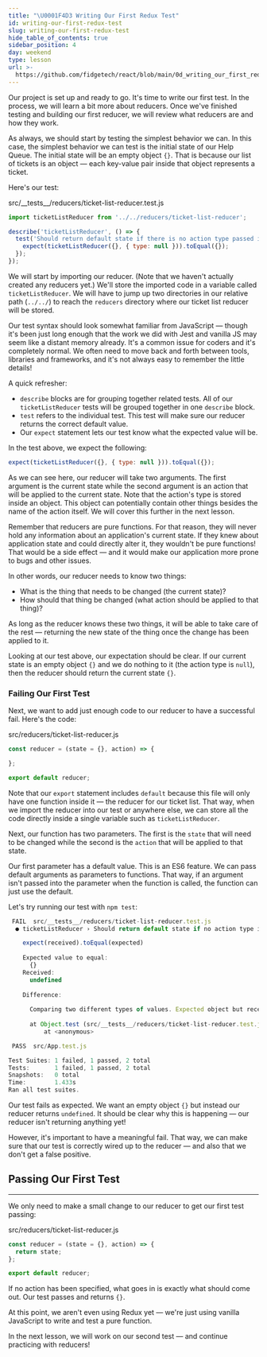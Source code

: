 ```yaml
---
title: "\U0001F4D3 Writing Our First Redux Test"
id: writing-our-first-redux-test
slug: writing-our-first-redux-test
hide_table_of_contents: true
sidebar_position: 4
day: weekend
type: lesson
url: >-
  https://github.com/fidgetech/react/blob/main/0d_writing_our_first_redux_test.md
---
```


Our project is set up and ready to go. It's time to write our first test. In the process, we will learn a bit more about reducers. Once we've finished testing and building our first reducer, we will review what reducers are and how they work.

As always, we should start by testing the simplest behavior we can. In this case, the simplest behavior we can test is the initial state of our Help Queue. The initial state will be an empty object `{}`. That is because our list of tickets is an object — each key-value pair inside that object represents a ticket.

Here's our test:

<div class="filename">src/__tests__/reducers/ticket-list-reducer.test.js</div>

```js
import ticketListReducer from '../../reducers/ticket-list-reducer';

describe('ticketListReducer', () => {
  test('Should return default state if there is no action type passed into the reducer', () => {
    expect(ticketListReducer({}, { type: null })).toEqual({});
  });
});
```

We will start by importing our reducer. (Note that we haven't actually created any reducers yet.) We'll store the imported code in a variable called `ticketListReducer`. We will have to jump up two directories in our relative path (`../../`) to reach the `reducers` directory where our ticket list reducer will be stored.

Our test syntax should look somewhat familiar from JavaScript — though it's been just long enough that the work we did with Jest and vanilla JS may seem like a distant memory already. It's a common issue for coders and it's completely normal. We often need to move back and forth between tools, libraries and frameworks, and it's not always easy to remember the little details!

A quick refresher:

* `describe` blocks are for grouping together related tests. All of our `ticketListReducer` tests will be grouped together in one `describe` block.
* `test` refers to the individual test. This test will make sure our reducer returns the correct default value.
* Our `expect` statement lets our test know what the expected value will be.

In the test above, we expect the following:

```js
expect(ticketListReducer({}, { type: null })).toEqual({});
```

As we can see here, our reducer will take two arguments. The first argument is the current state while the second argument is an action that will be applied to the current state. Note that the action's type is stored inside an object. This object can potentially contain other things besides the name of the action itself. We will cover this further in the next lesson.

Remember that reducers are pure functions. For that reason, they will never hold any information about an application's current state. If they knew about application state and could directly alter it, they wouldn't be pure functions! That would be a side effect — and it would make our application more prone to bugs and other issues.

In other words, our reducer needs to know two things:

* What is the thing that needs to be changed (the current state)?
* How should that thing be changed (what action should be applied to that thing)?

As long as the reducer knows these two things, it will be able to take care of the rest — returning the new state of the thing once the change has been applied to it.

Looking at our test above, our expectation should be clear. If our current state is an empty object `{}` and we do nothing to it (the action type is `null`), then the reducer should return the current state `{}`.

### Failing Our First Test

Next, we want to add just enough code to our reducer to have a successful fail. Here's the code:

<div class="filename">src/reducers/ticket-list-reducer.js</div>

```js
const reducer = (state = {}, action) => {

};

export default reducer; 
```

Note that our `export` statement includes `default` because this file will only have one function inside it — the reducer for our ticket list. That way, when we import the reducer into our test or anywhere else, we can store all the code directly inside a single variable such as `ticketListReducer`.

Next, our function has two parameters. The first is the `state` that will need to be changed while the second is the `action` that will be applied to that state.

Our first parameter has a default value. This is an ES6 feature. We can pass default arguments as parameters to functions. That way, if an argument isn't passed into the parameter when the function is called, the function can just use the default.

Let's try running our test with `npm test`:

```js
 FAIL  src/__tests__/reducers/ticket-list-reducer.test.js
  ● ticketListReducer › Should return default state if no action type is recognized

    expect(received).toEqual(expected)
    
    Expected value to equal:
      {}
    Received:
      undefined
    
    Difference:
    
      Comparing two different types of values. Expected object but received undefined.
      
      at Object.test (src/__tests__/reducers/ticket-list-reducer.test.js:6:146)
          at <anonymous>

 PASS  src/App.test.js

Test Suites: 1 failed, 1 passed, 2 total
Tests:       1 failed, 1 passed, 2 total
Snapshots:   0 total
Time:        1.433s
Ran all test suites.
```

Our test fails as expected. We want an empty object `{}` but instead our reducer returns `undefined`. It should be clear why this is happening — our reducer isn't returning anything yet!

However, it's important to have a meaningful fail. That way, we can make sure that our test is correctly wired up to the reducer — and also that we don't get a false positive.

## Passing Our First Test
---

We only need to make a small change to our reducer to get our first test passing:

<div class="filename">src/reducers/ticket-list-reducer.js</div>

```js
const reducer = (state = {}, action) => {
  return state;
};

export default reducer;
```

If no action has been specified, what goes in is exactly what should come out. Our test passes and returns `{}`.

At this point, we aren't even using Redux yet — we're just using vanilla JavaScript to write and test a pure function.

In the next lesson, we will work on our second test — and continue practicing with reducers!
